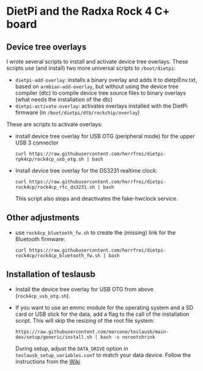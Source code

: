 # DietPi and the Radxa Rock 4 C+ board

## Device tree overlays

I wrote several scripts to install and activate device tree overlays. These scripts use (and install) two more universal scripts to `/boot/dietpi`:

- `dietpi-add-overlay`: installs a binary overlay and adds it to dietpiEnv.txt, based on `armbian-add-overlay`, but without using the device tree compiler (dtc) to compile device tree source files to binary overlays (what needs the installation of the dtc)
- `dietpi-activate-overlay`: activates overlays installed with the DietPi firmware (in `/boot/dietpi/dtb/rockchip/overlay`)

These are scripts to activate overlays:

- install device tree overlay for USB OTG (peripheral mode) for the upper USB 3 connector
    ```shell
    curl https://raw.githubusercontent.com/herrfrei/dietpi-rpk4cp/rock4cp_usb_otg.sh | bash
    ```

- Install device tree overlay for the DS3231 realtime clock:

    ```shell
    curl https://raw.githubusercontent.com/herrfrei/dietpi-rock4cp/rock4cp_rtc_ds3231.sh | bash
    ```

  This script also stops and deactivates the fake-hwclock service.
  
## Other adjustments

- use `rock4cp_bluetooth_fw.sh` to create the (missing) link for the Bluetooth firmware:

    ```shell
    curl https://raw.githubusercontent.com/herrfrei/dietpi-rock4cp/rock4cp_bluetooth_fw.sh | bash
    ```
    
## Installation of teslausb

- Install the device tree overlay for USB OTG from above (`rock4cp_usb_otg.sh`).
- If you want to use an emmc module for the operating system and a SD card or USB stick for the data, add a flag to the call of the installation script. This will skip the resizing of the root file system:

    ```shell
    https://raw.githubusercontent.com/marcone/teslausb/main-dev/setup/generic/install.sh | bash -s norootshrink
    ```
  
  During setup, adjust the `DATA_DRIVE` option in `teslausb_setup_variables.conf` to match your data device.
  Follow the instructions from the [Wiki](https://github.com/marcone/teslausb/wiki/Rock-Pi-4C-plus-Installation)
  